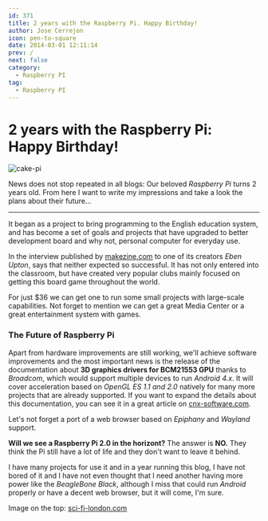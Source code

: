 ```yaml
---
id: 371
title: 2 years with the Raspberry Pi. Happy Birthday!
author: Jose Cerrejon
icon: pen-to-square
date: 2014-03-01 12:11:14
prev: /
next: false
category:
  - Raspberry PI
tag:
  - Raspberry PI
---
```


# 2 years with the Raspberry Pi: Happy Birthday!

![cake-pi](/images/cake-pi.jpg)

News does not stop repeated in all blogs: Our beloved *Raspberry Pi* turns 2 years old. From here I want to write my impressions and take a look the plans about their future...

- - -
It began as a project to bring programming to the English education system, and has become a set of goals and projects that have upgraded to better development board and why not, personal computer for everyday use.

In the interview published by [makezine.com](http://makezine.com/magazine/10-questions-for-raspberry-pis-eben-upton/) to one of its creators  *Eben Upton*, says that neither expected so successful. It has not only entered into the classroom, but have created very popular clubs mainly focused on getting this board game throughout the world.

For just $36 we can get one to run some small projects with large-scale capabilities. Not forget to mention we can get a great Media Center or a great entertainment system with games.

###  The Future of Raspberry Pi

Apart from hardware improvements are still working, we'll achieve software improvements and the most important news is the release of the documentation about **3D graphics drivers for BCM21553 GPU** thanks to *Broadcom*, which would support multiple devices to run *Android 4.x*. It will cover acceleration based on *OpenGL ES 1.1 and 2.0* natively for many more projects that are already supported. If you want to expand the details about this documentation, you can see it in a great article on [cnx-software.com](http://www.cnx-software.com/2014/03/01/raspberry-pi-gets-open-source-3d-graphics-drivers-and-documentation/).

Let's not forget a port of a web browser based on *Epiphany* and *Wayland* support.

**Will we see a Raspberry Pi 2.0 in the horizont?** The answer is **NO.** They think the Pi still have a lot of life and they don't want to leave it behind. 

I have many projects for use it and in a year running this blog, I have not bored of it and I have not even thought that I need another having more power like the *BeagleBone Black*, although I miss that could run *Android* properly or have a decent web browser, but it will come, I'm sure.

Image on the top: [sci-fi-london.com](http://www.sci-fi-london.com/news/games/2012/05/eben-upton-talks-raspberry-pi-sfls-horizons-event)